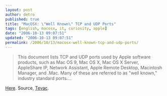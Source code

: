 ```yaml
---
layout: post
author: detro
published: true
title: "MacOSX: \"Well Known\" TCP and UDP Ports"
tags: [english, macosx, it, curiosity, apple]
date: "2006-10-13 09:07:51"
updated: "2006-10-13 09:07:51"
permalink: /2006/10/13/macosx-well-known-tcp-and-udp-ports/
---
```


<blockquote>This document lists TCP and UDP ports used by Apple software products, such as Mac OS 9, Mac OS X, Mac OS X Server, AppleShare IP, Network Assistant, Apple Remote Desktop, Macintosh Manager, and .Mac. Many of these are referred to as "well known," industry standard ports....</blockquote>

<a href="http://docs.info.apple.com/article.html?artnum=106439">Here</a>.
Source, <a href="http://www.tevac.com/article.php/20061012233749545">Tevac</a>.


